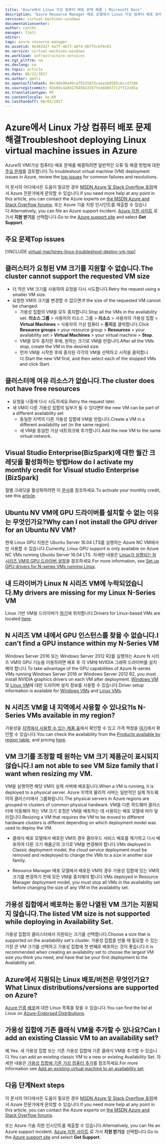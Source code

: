 ```yaml
---
title: "Azure에서 Linux 가상 컴퓨터 배포 문제 해결 | Microsoft Docs"
description: "Azure Resource Manager 배포 모델에서 Linux 가상 컴퓨터 배포 문제를 해결합니다."
services: virtual-machines-windows
documentationcenter: 
author: cynthn
manager: timlt
editor: 
tags: azure-resource-manager
ms.assetid: 4e383427-4aff-4bf3-a0f4-dbff5c6f0c81
ms.service: virtual-machines-windows
ms.workload: infrastructure-services
ms.tgt_pltfrm: na
ms.devlang: na
ms.topic: article
ms.date: 06/22/2017
ms.author: genli
ms.openlocfilehash: 8bc9de90a49caf9155073caaa160585c6cc3728b
ms.sourcegitcommit: 02e69c4a9d17645633357fe3d46677c2ff22c85a
ms.translationtype: MT
ms.contentlocale: ko-KR
ms.lasthandoff: 08/03/2017
---
```

# <a name="troubleshoot-deploying-linux-virtual-machine-issues-in-azure"></a><span data-ttu-id="b649d-103">Azure에서 Linux 가상 컴퓨터 배포 문제 해결</span><span class="sxs-lookup"><span data-stu-id="b649d-103">Troubleshoot deploying Linux virtual machine issues in Azure</span></span>

<span data-ttu-id="b649d-104">Azure의 VM(가상 컴퓨터) 배포 문제를 해결하려면 일반적인 오류 및 해결 방법에 대한 [주요 문제](#top-issues)를 검토합니다.</span><span class="sxs-lookup"><span data-stu-id="b649d-104">To troubleshoot virtual machine (VM) deployment issues in Azure, review the [top issues](#top-issues) for common failures and resolutions.</span></span>

<span data-ttu-id="b649d-105">이 문서의 어디에서든 도움이 필요한 경우 [MSDN Azure 및 Stack Overflow 포럼](https://azure.microsoft.com/support/forums/)에서 Azure 전문가에게 문의할 수 있습니다.</span><span class="sxs-lookup"><span data-stu-id="b649d-105">If you need more help at any point in this article, you can contact the Azure experts on [the MSDN Azure and Stack Overflow forums](https://azure.microsoft.com/support/forums/).</span></span> <span data-ttu-id="b649d-106">또는 Azure 기술 지원 인시던트를 제출할 수 있습니다.</span><span class="sxs-lookup"><span data-stu-id="b649d-106">Alternatively, you can file an Azure support incident.</span></span> <span data-ttu-id="b649d-107">[Azure 지원 사이트](https://azure.microsoft.com/support/options/) 로 가서 **지원 받기**를 선택합니다.</span><span class="sxs-lookup"><span data-stu-id="b649d-107">Go to the [Azure support site](https://azure.microsoft.com/support/options/) and select **Get Support**.</span></span>

## <a name="top-issues"></a><span data-ttu-id="b649d-108">주요 문제</span><span class="sxs-lookup"><span data-stu-id="b649d-108">Top issues</span></span>
[!INCLUDE [virtual-machines-linux-troubleshoot-deploy-vm-top](../../../includes/virtual-machines-linux-troubleshoot-deploy-vm-top.md)]

## <a name="the-cluster-cannot-support-the-requested-vm-size"></a><span data-ttu-id="b649d-109">클러스터가 요청된 VM 크기를 지원할 수 없습니다.</span><span class="sxs-lookup"><span data-stu-id="b649d-109">The cluster cannot support the requested VM size</span></span>
<properties
supportTopicIds="123456789"
resourceTags="windows"
productPesIds="1234, 5678"
/>
- <span data-ttu-id="b649d-110">더 작은 VM 크기를 사용하여 요청을 다시 시도합니다.</span><span class="sxs-lookup"><span data-stu-id="b649d-110">Retry the request using a smaller VM size.</span></span>
- <span data-ttu-id="b649d-111">요청한 VM의 크기를 변경할 수 없으면:</span><span class="sxs-lookup"><span data-stu-id="b649d-111">If the size of the requested VM cannot be changed:</span></span>
    - <span data-ttu-id="b649d-112">가용성 집합의 VM을 모두 중지합니다.</span><span class="sxs-lookup"><span data-stu-id="b649d-112">Stop all the VMs in the availability set.</span></span> <span data-ttu-id="b649d-113">**리소스 그룹** > 사용자의 리소스 그룹 > **리소스** > 사용자의 가용성 집합 > **Virtual Machines** > 사용자의 가상 컴퓨터 > **중지**를 클릭합니다.</span><span class="sxs-lookup"><span data-stu-id="b649d-113">Click **Resource groups** > your resource group > **Resources** > your availability set > **Virtual Machines** > your virtual machine > **Stop**.</span></span>
    - <span data-ttu-id="b649d-114">VM을 모두 중지한 후에, 원하는 크기로 VM을 만듭니다.</span><span class="sxs-lookup"><span data-stu-id="b649d-114">After all the VMs stop, create the VM in the desired size.</span></span>
    - <span data-ttu-id="b649d-115">먼저 VM을 시작한 후에 중지된 각각의 VM을 선택하고 시작을 클릭합니다.</span><span class="sxs-lookup"><span data-stu-id="b649d-115">Start the new VM first, and then select each of the stopped VMs and click Start.</span></span>


## <a name="the-cluster-does-not-have-free-resources"></a><span data-ttu-id="b649d-116">클러스터에 여유 리소스가 없습니다.</span><span class="sxs-lookup"><span data-stu-id="b649d-116">The cluster does not have free resources</span></span>
<properties
supportTopicIds="123456789"
resourceTags="windows"
productPesIds="1234, 5678"
/>
- <span data-ttu-id="b649d-117">요청을 나중에 다시 시도하세요.</span><span class="sxs-lookup"><span data-stu-id="b649d-117">Retry the request later.</span></span>
- <span data-ttu-id="b649d-118">새 VM이 다른 가용성 집합의 일부가 될 수 있다면</span><span class="sxs-lookup"><span data-stu-id="b649d-118">If the new VM can be part of a different availability set</span></span>
    - <span data-ttu-id="b649d-119">동일한 지역의 다른 가용성 집합에 VM을 만듭니다.</span><span class="sxs-lookup"><span data-stu-id="b649d-119">Create a VM in a different availability set (in the same region).</span></span>
    - <span data-ttu-id="b649d-120">새 VM을 동일한 가상 네트워크에 추가합니다.</span><span class="sxs-lookup"><span data-stu-id="b649d-120">Add the new VM to the same virtual network.</span></span>

## <a name="how-do-i-activate-my-monthly-credit-for-visual-studio-enterprise-bizspark"></a><span data-ttu-id="b649d-121">Visual Studio Enterprise(BizSpark)에 대한 월간 크레딧을 활성화하는 방법</span><span class="sxs-lookup"><span data-stu-id="b649d-121">How do I activate my monthly credit for Visual studio Enterprise (BizSpark)</span></span>

<span data-ttu-id="b649d-122">월별 크레딧을 활성화하려면 이 [문서](https://azure.microsoft.com/offers/ms-azr-0064p/)를 참조하세요.</span><span class="sxs-lookup"><span data-stu-id="b649d-122">To activate your monthly  credit, see this [article](https://azure.microsoft.com/offers/ms-azr-0064p/).</span></span>

## <a name="why-can-i-not-install-the-gpu-driver-for-an-ubuntu-nv-vm"></a><span data-ttu-id="b649d-123">Ubuntu NV VM에 GPU 드라이버를 설치할 수 없는 이유는 무엇인가요?</span><span class="sxs-lookup"><span data-stu-id="b649d-123">Why can I not install the GPU driver for an Ubuntu NV VM?</span></span>

<span data-ttu-id="b649d-124">현재 Linux GPU 지원은 Ubuntu Server 16.04 LTS를 실행하는 Azure NC VM에서만 사용할 수 있습니다.</span><span class="sxs-lookup"><span data-stu-id="b649d-124">Currently, Linux GPU support is only available on Azure NC VMs running Ubuntu Server 16.04 LTS.</span></span> <span data-ttu-id="b649d-125">자세한 내용은 [Linux가 실행되는 N 시리즈 VM의 GPU 드라이버 설정](n-series-driver-setup.md)을 참조하세요.</span><span class="sxs-lookup"><span data-stu-id="b649d-125">For more information, see [Set up GPU drivers for N-series VMs running Linux](n-series-driver-setup.md).</span></span>

## <a name="my-drivers-are-missing-for-my-linux-n-series-vm"></a><span data-ttu-id="b649d-126">내 드라이버가 Linux N 시리즈 VM에 누락되었습니다.</span><span class="sxs-lookup"><span data-stu-id="b649d-126">My drivers are missing for my Linux N-Series VM</span></span>

<span data-ttu-id="b649d-127">Linux 기반 VM용 드라이버가 [여기](n-series-driver-setup.md)에 위치합니다.</span><span class="sxs-lookup"><span data-stu-id="b649d-127">Drivers for Linux-based VMs are located [here](n-series-driver-setup.md).</span></span> 

## <a name="i-cant-find-a-gpu-instance-within-my-n-series-vm"></a><span data-ttu-id="b649d-128">N 시리즈 VM 내에서 GPU 인스턴스를 찾을 수 없습니다.</span><span class="sxs-lookup"><span data-stu-id="b649d-128">I can’t find a GPU instance within my N-Series VM</span></span>

<span data-ttu-id="b649d-129">Windows Server 2016 또는 Windows Server 2012 R2를 실행하는 Azure N 시리즈 VM의 GPU 기능을 이용하려면 배포 후 각 VM에 NVIDIA 그래픽 드라이버를 설치해야 합니다.</span><span class="sxs-lookup"><span data-stu-id="b649d-129">To take advantage of the GPU capabilities of Azure N-series VMs running Windows Server 2016 or Windows Server 2012 R2, you must install NVIDIA graphics drivers on each VM after deployment.</span></span> <span data-ttu-id="b649d-130">[Windows VM](../windows/n-series-driver-setup.md) 및 [Linux VM](n-series-driver-setup.md)에 대한 드라이버 설치 정보를 사용할 수 있습니다.</span><span class="sxs-lookup"><span data-stu-id="b649d-130">Driver setup information is available for [Windows VMs](../windows/n-series-driver-setup.md) and [Linux VMs](n-series-driver-setup.md).</span></span>

## <a name="is-n-series-vms-available-in-my-region"></a><span data-ttu-id="b649d-131">N 시리즈 VM을 내 지역에서 사용할 수 있나요?</span><span class="sxs-lookup"><span data-stu-id="b649d-131">Is N-Series VMs available in my region?</span></span>

<span data-ttu-id="b649d-132">가용성을 [지역에서 사용할 수 있는 제품 표](https://azure.microsoft.com/regions/services)에서 확인할 수 있고 가격 책정을 [여기](https://azure.microsoft.com/pricing/details/virtual-machines/series/#n-series)에서 확인할 수 있습니다.</span><span class="sxs-lookup"><span data-stu-id="b649d-132">You can check the availability from the [Products available by region table](https://azure.microsoft.com/regions/services), and pricing [here](https://azure.microsoft.com/pricing/details/virtual-machines/series/#n-series).</span></span>

## <a name="i-am-not-able-to-see-vm-size-family-that-i-want-when-resizing-my-vm"></a><span data-ttu-id="b649d-133">VM 크기를 조정할 때 원하는 VM 크기 제품군이 표시되지 않습니다.</span><span class="sxs-lookup"><span data-stu-id="b649d-133">I am not able to see VM Size family that I want when resizing my VM.</span></span>

<span data-ttu-id="b649d-134">VM을 실행하면 해당 VM이 실제 서버에 배포됩니다.</span><span class="sxs-lookup"><span data-stu-id="b649d-134">When a VM is running, it is deployed to a physical server.</span></span> <span data-ttu-id="b649d-135">Azure 지역의 물리적 서버는 일반적인 실제 하드웨어의 클러스터에서 그룹화됩니다.</span><span class="sxs-lookup"><span data-stu-id="b649d-135">The physical servers in Azure regions are grouped in clusters of common physical hardware.</span></span> <span data-ttu-id="b649d-136">VM을 다른 하드웨어 클러스터에 이동해야 하는 VM 크기 조정은 VM을 배포하는 데 사용되는 배포 모델에 따라 달라집니다.</span><span class="sxs-lookup"><span data-stu-id="b649d-136">Resizing a VM that requires the VM to be moved to different hardware clusters is different depending on which deployment model was used to deploy the VM.</span></span>

- <span data-ttu-id="b649d-137">클래식 배포 모델에서 배포된 VM의 경우 클라우드 서비스 배포를 제거하고 다시 배포하여 다른 크기 제품군의 크기로 VM을 변경해야 합니다.</span><span class="sxs-lookup"><span data-stu-id="b649d-137">VMs deployed in Classic deployment model, the cloud service deployment must be removed and redeployed to change the VMs to a size in another size family.</span></span>

- <span data-ttu-id="b649d-138">Resource Manager 배포 모델에서 배포된 VM의 경우 가용성 집합에 있는 VM의 크기를 변경하기 전에 모든 VM을 중지해야 합니다.</span><span class="sxs-lookup"><span data-stu-id="b649d-138">VMs deployed in Resource Manager deployment model, you must stop all VMs in the availability set before changing the size of any VM in the availability set.</span></span>

## <a name="the-listed-vm-size-is-not-supported-while-deploying-in-availability-set"></a><span data-ttu-id="b649d-139">가용성 집합에서 배포하는 동안 나열된 VM 크기는 지원되지 않습니다.</span><span class="sxs-lookup"><span data-stu-id="b649d-139">The listed VM size is not supported while deploying in Availability Set.</span></span>

<span data-ttu-id="b649d-140">가용성 집합의 클러스터에서 지원되는 크기를 선택합니다.</span><span class="sxs-lookup"><span data-stu-id="b649d-140">Choose a size that is supported on the availability set's cluster.</span></span> <span data-ttu-id="b649d-141">가용성 집합을 만들 때 필요할 수 있는 가장 큰 VM 크기를 선택하고 가용성 집합에 첫 번째로 배포하는 것이 좋습니다.</span><span class="sxs-lookup"><span data-stu-id="b649d-141">It is recommended when creating an availability set to choose the largest VM size you think you need, and have that be your first deployment to the Availability set.</span></span>

## <a name="what-linux-distributionsversions-are-supported-on-azure"></a><span data-ttu-id="b649d-142">Azure에서 지원되는 Linux 배포/버전은 무엇인가요?</span><span class="sxs-lookup"><span data-stu-id="b649d-142">What Linux distributions/versions are supported on Azure?</span></span>

<span data-ttu-id="b649d-143">[Azure 인증 배포](endorsed-distros.md)에 대한 Linux 목록을 찾을 수 있습니다.</span><span class="sxs-lookup"><span data-stu-id="b649d-143">You can find the list at Linux on [Azure-Endorsed Distributions](endorsed-distros.md).</span></span>

## <a name="can-i-add-an-existing-classic-vm-to-an-availability-set"></a><span data-ttu-id="b649d-144">가용성 집합에 기존 클래식 VM을 추가할 수 있나요?</span><span class="sxs-lookup"><span data-stu-id="b649d-144">Can I add an existing Classic VM to an availability set?</span></span>

<span data-ttu-id="b649d-145">예.</span><span class="sxs-lookup"><span data-stu-id="b649d-145">Yes.</span></span> <span data-ttu-id="b649d-146">새 가용성 집합 또는 기존 가용성 집합에 기존 클래식 VM을 추가할 수 있습니다.</span><span class="sxs-lookup"><span data-stu-id="b649d-146">You can add an existing classic VM to a new or existing Availability Set.</span></span> <span data-ttu-id="b649d-147">자세한 내용은 [가용성 집합에 기존 가상 컴퓨터 추가](../windows/classic/configure-availability.md#addmachine)를 참조하세요.</span><span class="sxs-lookup"><span data-stu-id="b649d-147">For more information see [Add an existing virtual machine to an availability set](../windows/classic/configure-availability.md#addmachine).</span></span>


## <a name="next-steps"></a><span data-ttu-id="b649d-148">다음 단계</span><span class="sxs-lookup"><span data-stu-id="b649d-148">Next steps</span></span>
<span data-ttu-id="b649d-149">이 문서의 어디에서든 도움이 필요한 경우 [MSDN Azure 및 Stack Overflow 포럼](https://azure.microsoft.com/support/forums/)에서 Azure 전문가에게 문의할 수 있습니다.</span><span class="sxs-lookup"><span data-stu-id="b649d-149">If you need more help at any point in this article, you can contact the Azure experts on [the MSDN Azure and Stack Overflow forums](https://azure.microsoft.com/support/forums/).</span></span>

<span data-ttu-id="b649d-150">또는 Azure 기술 지원 인시던트를 제출할 수 있습니다.</span><span class="sxs-lookup"><span data-stu-id="b649d-150">Alternatively, you can file an Azure support incident.</span></span> <span data-ttu-id="b649d-151">[Azure 지원 사이트](https://azure.microsoft.com/support/options/) 로 가서 **지원 받기**를 선택합니다.</span><span class="sxs-lookup"><span data-stu-id="b649d-151">Go to the [Azure support site](https://azure.microsoft.com/support/options/) and select **Get Support**.</span></span>
